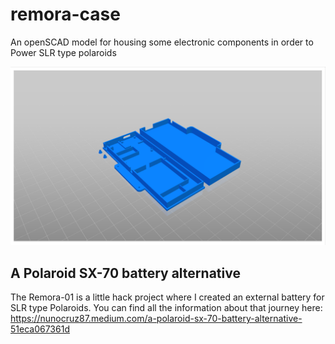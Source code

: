 # remora-case
An openSCAD model for housing some electronic components in order to Power SLR type polaroids

![render](https://raw.githubusercontent.com/nunocruz/remora-case/main/render.png)

## A Polaroid SX-70 battery alternative
The Remora-01 is a little hack project where I created an external battery for SLR type Polaroids. You can find all the information about that journey here: https://nunocruz87.medium.com/a-polaroid-sx-70-battery-alternative-51eca067361d
